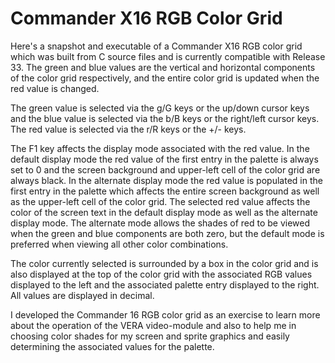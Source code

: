 # Commander X16 RGB Color Grid

Here's a snapshot and executable of a Commander X16 RGB color grid which was built from C source files and is currently compatible with Release 33. The green and blue values are the vertical and horizontal components of the color grid respectively, and the entire color grid is updated when the red value is changed.

The green value is selected via the g/G keys or the up/down cursor keys and the blue value is selected via the b/B keys or the right/left cursor keys. The red value is selected via the r/R keys or the +/- keys.

The F1 key affects the display mode associated with the red value. In the default display mode the red value of the first entry in the palette is always set to 0 and the screen background and upper-left cell of the color grid are always black. In the alternate display mode the red value is populated in the first entry in the palette which affects the entire screen background as well as the upper-left cell of the color grid. The selected red value affects the color of the screen text in the default display mode as well as the alternate display mode. The alternate mode allows the shades of red to be viewed when the green and blue components are both zero, but the default mode is preferred when viewing all other color combinations.

The color currently selected is surrounded by a box in the color grid and is also displayed at the top of the color grid with the associated RGB values displayed to the left and the associated palette entry displayed to the right. All values are displayed in decimal.

I developed the Commander 16 RGB color grid as an exercise to learn more about the operation of the VERA video-module and also to help me in choosing color shades for my screen and sprite graphics and easily determining the associated values for the palette.
